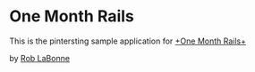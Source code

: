 # One Month Rails

This is the pintersting sample application for 
[+One Month Rails+](http://onemonthrails.com)

by [Rob LaBonne](http://roblabonne.com)